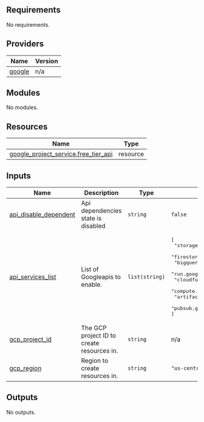 <!-- BEGIN_TF_DOCS -->
## Requirements

No requirements.

## Providers

| Name | Version |
|------|---------|
| <a name="provider_google"></a> [google](#provider\_google) | n/a |

## Modules

No modules.

## Resources

| Name | Type |
|------|------|
| [google_project_service.free_tier_api](https://registry.terraform.io/providers/hashicorp/google/latest/docs/resources/project_service) | resource |

## Inputs

| Name | Description | Type | Default | Required |
|------|-------------|------|---------|:--------:|
| <a name="input_api_disable_dependent"></a> [api\_disable\_dependent](#input\_api\_disable\_dependent) | Api dependencies state is disabled | `string` | `false` | no |
| <a name="input_api_services_list"></a> [api\_services\_list](#input\_api\_services\_list) | List of Googleapis to enable. | `list(string)` | <pre>[<br>  "storage.googleapis.com",<br>  "firestore.googleapis.com",<br>  "bigquery.googleapis.com",<br>  "run.googleapis.com",<br>  "cloudfunctions.googleapis.com",<br>  "compute.googleapis.com",<br>  "artifactregistry.googleapis.com",<br>  "pubsub.googleapis.com"<br>]</pre> | no |
| <a name="input_gcp_project_id"></a> [gcp\_project\_id](#input\_gcp\_project\_id) | The GCP project ID to create resources in. | `string` | n/a | yes |
| <a name="input_gcp_region"></a> [gcp\_region](#input\_gcp\_region) | Region to create resources in. | `string` | `"us-central1"` | no |

## Outputs

No outputs.
<!-- END_TF_DOCS -->
